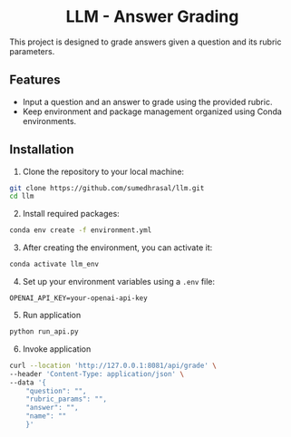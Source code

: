 <h1 align="center">
LLM - Answer Grading
</h1>

This project is designed to grade answers given a question and its rubric parameters. 

## Features

- Input a question and an answer to grade using the provided rubric.
- Keep environment and package management organized using Conda environments.

## Installation

1. Clone the repository to your local machine:

```bash
git clone https://github.com/sumedhrasal/llm.git
cd llm
```

2. Install required packages:

```bash
conda env create -f environment.yml
```

3. After creating the environment, you can activate it:

```bash
conda activate llm_env
```

4. Set up your environment variables using a `.env` file:

```
OPENAI_API_KEY=your-openai-api-key
```

5. Run application

```bash
python run_api.py
```

6. Invoke application

```bash
curl --location 'http://127.0.0.1:8081/api/grade' \
--header 'Content-Type: application/json' \
--data '{
    "question": "",
    "rubric_params": "",
    "answer": "",
    "name": ""
    }'
```
